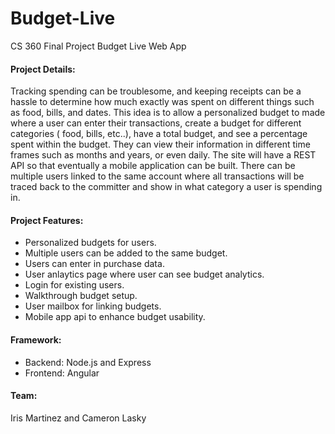 Budget-Live
===========

CS 360 Final Project Budget Live Web App

#### Project Details:
Tracking spending can be troublesome, and keeping receipts can be a hassle to 
determine how much exactly was spent on different things such as food, bills, and dates.
This idea is to allow a personalized budget to made where a user can enter their 
transactions, create a budget for different categories ( food, bills, etc..), have a total 
budget, and see a percentage spent within the budget. They can view their information 
in different time frames such as months and years, or even daily. The site will have a 
REST API so that eventually a mobile application can be built.
There can be multiple users linked to the same account where all transactions will be 
traced back to the committer and show in what category a user is spending in. 

#### Project Features:
<ul>
<li>Personalized budgets for users.</li>
<li>Multiple users can be added to the same budget.</li>
<li>Users can enter in purchase data.</li>
<li>User anlaytics page where user can see budget analytics.</li>
<li>Login for existing users.</li>
<li>Walkthrough budget setup.</li>
<li>User mailbox for linking budgets.</li>
<li>Mobile app api to enhance budget usability.</li>
</ul>

#### Framework: 
<ul>
  <li>Backend: Node.js and Express</li> 
  <li>Frontend: Angular</li>
</ul>

#### Team: 
Iris Martinez and Cameron Lasky
